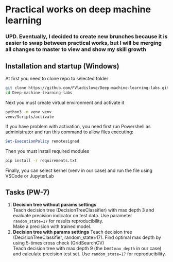 # Practical works on deep machine learning
### UPD. Eventually, I decided to create new brunches because it is easier to swap between practical works, but I will be merging all changes to **master** to view and show my skill growth

## Installation and startup (Windows)
At first you need to clone repo to selected folder

```bash
git clone https://github.com/FVladislove/Deep-machine-learning-labs.git
cd Deep-machine-learning-labs
```

Next you must create virtual environment and activate it

```bash
python3 -m venv venv
venv/Scripts/activate
```
If you have problem with activation, you need first run Powershell as administrator and run this command to allow files executing:

```powershell
Set-ExecutionPolicy remotesigned
```

Then you must install required modules

```bash
pip install -r requirements.txt
```

Finally, you can select kernel (venv in our case) and run the file using VSCode or JupyterLab
## Tasks (PW-7)
1. **Decision tree without params settings** <br/>
   Teach decision tree (DecisionTreeClassifier) with max depth 3 and evaluate precision indicator on test data. Use parameter `random_state=17` for results reproducibility. <br/>
   Make a precision with trained model.
2. **Decision tree with params settings**
   Teach decision tree (DecisionTreeClassifier, random_state=17). Find optimal max depth by using 5-times cross check (GridSearchCV) <br/>
   Teach decision tree with max depth 9 (the best `max_depth` in our case) and calculate precision test set. Use `random_state=17` for reproducibility.